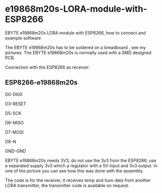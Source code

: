 # e19868m20s-LORA-module-with-ESP8266
EBYTE e19868m20s LORA module with ESP8266, how to connect and example software

The EBYTE e19868m20s has to be soldered on a breadboard , see my pictures.
The EBYTE e19868m20s is normally used with a SMD designed PCB.

Connection with the ESP8266 as receiver:

ESP8266-e19868m20s
-----------------
D0-DI00

D3-RESET

D5-SCK

D6-MISO

D7-MOSI

D8-N

GND-GND

EBYTE e19868m20s needs 3V3, do not use the 3v3 from the ESP8266, use a separated supply 3v3 which a regulator with a 5V input and 3v3 output. In one of the picture you can see how this was done with the assembly.

The code is for the receiver, it receives temp and hum data from another LORA transmitter, the transmitter code is available on request.



